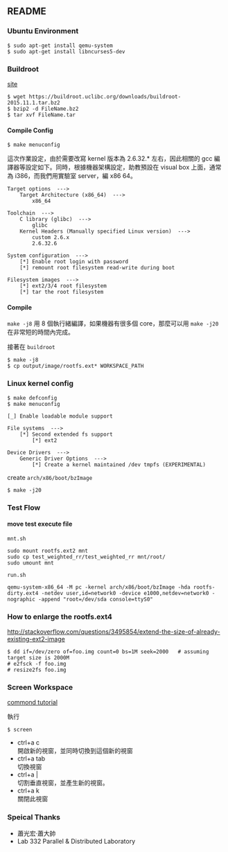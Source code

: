 ## README ##


### Ubuntu Environment ###

```
$ sudo apt-get install qemu-system
$ sudo apt-get install libncurses5-dev
```

### Buildroot ###

[site](https://buildroot.uclibc.org/download.html)

```
$ wget https://buildroot.uclibc.org/downloads/buildroot-2015.11.1.tar.bz2
$ bzip2 -d FileName.bz2
$ tar xvf FileName.tar
```

#### Compile Config ####

```
$ make menuconfig
```

這次作業設定，由於需要改寫 kernel 版本為 2.6.32.* 左右，因此相關的 gcc 編譯器等設定如下。同時，根據機器架構設定，助教預設在 visual box 上面，通常為 i386，而我們用實驗室 server，編 x86 64。

```
Target options  --->
	Target Architecture (x86_64)  --->
		x86_64

Toolchain  --->
	C library (glibc)  --->
		glibc
	Kernel Headers (Manually specified Linux version)  --->
		custom 2.6.x
		2.6.32.6

System configuration  --->
	[*] Enable root login with password
	[*] remount root filesystem read-write during boot 

Filesystem images  ---> 
	[*] ext2/3/4 root filesystem
	[*] tar the root filesystem
```

#### Compile ####

`make -j8` 用 8 個執行緒編譯，如果機器有很多個 core，那麼可以用 `make -j20` 在非常短的時間內完成。

接著在 `buildroot`

```
$ make -j8
$ cp output/image/rootfs.ext* WORKSPACE_PATH
```

### Linux kernel config  ###

```
$ make defconfig
$ make menuconfig
```

```
[_] Enable loadable module support

File systems  ---> 
	[*] Second extended fs support
		[*] ext2

Device Drivers  --->
	Generic Driver Options  ---> 
		[*] Create a kernel maintained /dev tmpfs (EXPERIMENTAL) 
```

create `arch/x86/boot/bzImage`

```
$ make -j20
```

### Test Flow ###

#### move test execute file ####

`mnt.sh`

```
sudo mount rootfs.ext2 mnt
sudo cp test_weighted_rr/test_weighted_rr mnt/root/
sudo umount mnt
```

`run.sh`
```
qemu-system-x86_64 -M pc -kernel arch/x86/boot/bzImage -hda rootfs-dirty.ext4 -netdev user,id=network0 -device e1000,netdev=network0 -nographic -append "root=/dev/sda console=ttyS0"
```

### How to enlarge the rootfs.ext4 ###

http://stackoverflow.com/questions/3495854/extend-the-size-of-already-existing-ext2-image

```
$ dd if=/dev/zero of=foo.img count=0 bs=1M seek=2000   # assuming target size is 2000M
# e2fsck -f foo.img
# resize2fs foo.img 
```

### Screen Workspace ###

[commond tutorial](http://ssorc.tw/19)

執行

```
$ screen
```

* ctrl+a c  
開啟新的視窗，並同時切換到這個新的視窗
* ctrl+a tab  
切換視窗
* ctrl+a |  
切割垂直視窗，並產生新的視窗。
* ctrl+a k  
關閉此視窗


### Speical Thanks ###

* 蕭光宏‧蕭大帥
* Lab 332 Parallel & Distributed Laboratory

